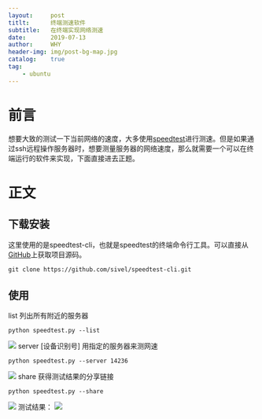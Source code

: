 ```yaml
---
layout:     post
titlt:      终端测速软件
subtitle:   在终端实现网络测速
date:       2019-07-13
author:     WHY
header-img: img/post-bg-map.jpg
catalog:    true
tag:
    - ubuntu
---
```


# 前言
想要大致的测试一下当前网络的速度，大多使用[speedtest](https://www.speedtest.net/)进行测速。但是如果通过ssh远程操作服务器时，想要测量服务器的网络速度，那么就需要一个可以在终端运行的软件来实现，下面直接进去正题。

# 正文
## 下载安装
这里使用的是speedtest-cli，也就是speedtest的终端命令行工具。可以直接从[GitHub](github.com/sivel/speedtest-cli.git)上获取项目源码。
```shell
git clone https://github.com/sivel/speedtest-cli.git
```
## 使用
list 列出所有附近的服务器
```shell
python speedtest.py --list
```
![](http://ww1.sinaimg.cn/large/006tNc79ly1g4zom9nurbj311o06eq4v.jpg)
server [设备识别号] 用指定的服务器来测网速
```shell
python speedtest.py --server 14236
```
![](http://ww3.sinaimg.cn/large/006tNc79ly1g4zou5nyj0j30zi0co76n.jpg)
share 获得测试结果的分享链接
```shell
python speedtest.py --share
```
![](http://ww3.sinaimg.cn/large/006tNc79ly1g4zoykxp18j311m0ds412.jpg)
测试结果：
![](https://www.speedtest.net/result/8416244003.png)
